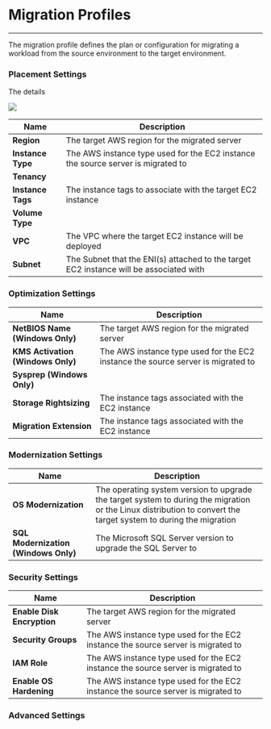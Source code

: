 # Migration Profiles
---
The migration profile defines the plan or configuration for migrating a workload from the source environment to the target environment.

### Placement Settings
The details



![](/img/rivermeadow_migration_profile_aws.png)

| Name | Description |
|------|-------------|
| **Region**| The target AWS region for the migrated server |
| **Instance Type** | The AWS instance type used for the EC2 instance the source server is migrated to |
| **Tenancy**       |  |
| **Instance Tags** | The instance tags to associate with the target EC2 instance |
| **Volume Type** |  |
| **VPC** | The VPC where the target EC2 instance will be deployed |
| **Subnet** | The Subnet that the ENI(s) attached to the target EC2 instance will be associated with  |



### Optimization Settings

| Name | Description |
|------|-------------|
| **NetBIOS Name (Windows Only)**| The target AWS region for the migrated server |
| **KMS Activation (Windows Only)** | The AWS instance type used for the EC2 instance the source server is migrated to |
| **Sysprep (Windows Only)**       |  |
| **Storage Rightsizing** | The instance tags associated with the EC2 instance |
| **Migration Extension** | The instance tags associated with the EC2 instance |

### Modernization Settings

| Name | Description |
|------|-------------|
| **OS Modernization**| The operating system version to upgrade the target system to during the migration or the Linux distribution to convert the target system to during the migration |
| **SQL Modernization (Windows Only)** | The Microsoft SQL Server version to upgrade the SQL Server to  |

### Security Settings


| Name | Description |
|------|-------------|
| **Enable Disk Encryption**| The target AWS region for the migrated server |
| **Security Groups** | The AWS instance type used for the EC2 instance the source server is migrated to |
| **IAM Role** | The AWS instance type used for the EC2 instance the source server is migrated to |
| **Enable OS Hardening** | The AWS instance type used for the EC2 instance the source server is migrated to |


### Advanced Settings